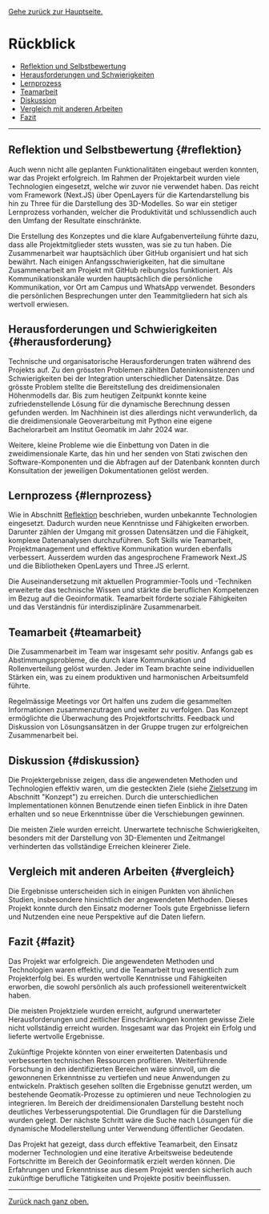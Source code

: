 [Gehe zurück zur Hauptseite.](index.html)

# Rückblick

<ul>
<li><a href="https://fabianruefenacht.github.io/DEFVIS/reflektion.html#reflektion">Reflektion und Selbstbewertung</a></li>
<li><a href="https://fabianruefenacht.github.io/DEFVIS/reflektion.html#herausforderung">Herausforderungen und Schwierigkeiten</a></li>
<li><a href="https://fabianruefenacht.github.io/DEFVIS/reflektion.html#lernprozess">Lernprozess</a></li>
<li><a href="https://fabianruefenacht.github.io/DEFVIS/reflektion.html#teamarbeit">Teamarbeit</a></li>
<li><a href="https://fabianruefenacht.github.io/DEFVIS/reflektion.html#diskussion">Diskussion</a></li>
<li><a href="https://fabianruefenacht.github.io/DEFVIS/reflektion.html#vergleich">Vergleich mit anderen Arbeiten</a></li>
<li><a href="https://fabianruefenacht.github.io/DEFVIS/reflektion.html#fazit">Fazit</a></li>
</ul>

---

## Reflektion und Selbstbewertung {#reflektion}

Auch wenn nicht alle geplanten Funktionalitäten eingebaut werden konnten, war das Projekt erfolgreich. Im Rahmen der Projektarbeit wurden viele Technologien eingesetzt, welche wir zuvor nie verwendet haben. Das reicht vom Framework (Next.JS) über OpenLayers für die Kartendarstellung bis hin zu Three für die Darstellung des 3D-Modelles. So war ein stetiger Lernprozess vorhanden, welcher die Produktivität und schlussendlich auch den Umfang der Resultate einschränkte.

Die Erstellung des Konzeptes und die klare Aufgabenverteilung führte dazu, dass alle Projektmitglieder stets wussten, was sie zu tun haben. Die Zusammenarbeit war hauptsächlich über GitHub organisiert und hat sich bewährt. Nach einigen Anfangsschwierigkeiten, hat die simultane Zusammenarbeit am Projekt mit GitHub reibungslos funktioniert. Als Kommunikationskanäle wurden hauptsächlich die persönliche Kommunikation, vor Ort am Campus und WhatsApp verwendet. Besonders die persönlichen Besprechungen unter den Teammitgliedern hat sich als wertvoll erwiesen.

## Herausforderungen und Schwierigkeiten {#herausforderung}

Technische und organisatorische Herausforderungen traten während des Projekts auf. Zu den grössten Problemen zählten Dateninkonsistenzen und Schwierigkeiten bei der Integration unterschiedlicher Datensätze. Das grösste Problem stellte die Bereitstellung des dreidimensionalen Höhenmodells dar. Bis zum heutigen Zeitpunkt konnte keine zufriedenstellende Lösung für die dynamische Berechnung dessen gefunden werden. Im Nachhinein ist dies allerdings nicht verwunderlich, da die dreidimensionale Geoverarbeitung mit Python eine eigene Bachelorarbeit am Institut Geomatik im Jahr 2024 war.

Weitere, kleine Probleme wie die Einbettung von Daten in die zweidimensionale Karte, das hin und her senden von Stati zwischen den Software-Komponenten und die Abfragen auf der Datenbank konnten durch Konsultation der jeweiligen Dokumentationen gelöst werden.

## Lernprozess {#lernprozess}

Wie in Abschnitt [Reflektion](https://fabianruefenacht.github.io/DEFVIS/reflektion.html/#reflektion) beschrieben, wurden unbekannte Technologien eingesetzt. Dadurch wurden neue Kenntnisse und Fähigkeiten erworben. Darunter zählen der Umgang mit grossen Datensätzen und die Fähigkeit, komplexe Datenanalysen durchzuführen. Soft Skills wie Teamarbeit, Projektmanagement und effektive Kommunikation wurden ebenfalls verbessert. Ausserdem wurden das angesprochene Framework Next.JS und die Bibliotheken OpenLayers und Three.JS erlernt.

Die Auseinandersetzung mit aktuellen Programmier-Tools und -Techniken erweiterte das technische Wissen und stärkte die beruflichen Kompetenzen im Bezug auf die Geoinformatik. Teamarbeit förderte soziale Fähigkeiten und das Verständnis für interdisziplinäre Zusammenarbeit.

## Teamarbeit {#teamarbeit}

Die Zusammenarbeit im Team war insgesamt sehr positiv. Anfangs gab es Abstimmungsprobleme, die durch klare Kommunikation und Rollenverteilung gelöst wurden. Jeder im Team brachte seine individuellen Stärken ein, was zu einem produktiven und harmonischen Arbeitsumfeld führte.

Regelmässige Meetings vor Ort halfen uns zudem die gesammelten Informationen zusammenzutragen und weiter zu verfolgen. Das Konzept ermöglichte die Überwachung des Projektfortschritts. Feedback und Diskussion von Lösungsansätzen in der Gruppe trugen zur erfolgreichen Zusammenarbeit bei.

## Diskussion {#diskussion}

Die Projektergebnisse zeigen, dass die angewendeten Methoden und Technologien effektiv waren, um die gesteckten Ziele (siehe <a href="https://fabianruefenacht.github.io/DEFVIS/drafts.html#zielsetzung">Zielsetzung</a> im Abschnitt "Konzept") zu erreichen. Durch die unterschiedlichen Implementationen können Benutzende einen tiefen Einblick in ihre Daten erhalten und so neue Erkenntnisse über die Verschiebungen gewinnen.

Die meisten Ziele wurden erreicht. Unerwartete technische Schwierigkeiten, besonders mit der Darstellung von 3D-Elementen und Zeitmangel verhinderten das vollständige Erreichen kleinerer Ziele.

## Vergleich mit anderen Arbeiten {#vergleich}

Die Ergebnisse unterscheiden sich in einigen Punkten von ähnlichen Studien, insbesondere hinsichtlich der angewendeten Methoden. Dieses Projekt konnte durch den Einsatz moderner Tools gute Ergebnisse liefern und Nutzenden eine neue Perspektive auf die Daten liefern.

## Fazit {#fazit}

Das Projekt war erfolgreich. Die angewendeten Methoden und Technologien waren effektiv, und die Teamarbeit trug wesentlich zum Projekterfolg bei. Es wurden wertvolle Kenntnisse und Fähigkeiten erworben, die sowohl persönlich als auch professionell weiterentwickelt haben.

Die meisten Projektziele wurden erreicht, aufgrund unerwarteter Herausforderungen und zeitlicher Einschränkungen konnten gewisse Ziele nicht vollständig erreicht wurden. Insgesamt war das Projekt ein Erfolg und lieferte wertvolle Ergebnisse.

Zukünftige Projekte könnten von einer erweiterten Datenbasis und verbesserten technischen Ressourcen profitieren. Weiterführende Forschung in den identifizierten Bereichen wäre sinnvoll, um die gewonnenen Erkenntnisse zu vertiefen und neue Anwendungen zu entwickeln. Praktisch gesehen sollten die Ergebnisse genutzt werden, um bestehende Geomatik-Prozesse zu optimieren und neue Technologien zu integrieren. Im Bereich der dreidimensionalen Darstellung besteht noch deutliches Verbesserungspotential. Die Grundlagen für die Darstellung wurden gelegt. Der nächste Schritt wäre die Suche nach Lösungen für die dynamische Modellerstellung unter Verwendung öffentlicher Geodaten.

Das Projekt hat gezeigt, dass durch effektive Teamarbeit, den Einsatz moderner Technologien und eine iterative Arbeitsweise bedeutende Fortschritte im Bereich der Geoinformatik erzielt werden können. Die Erfahrungen und Erkenntnisse aus diesem Projekt werden sicherlich auch zukünftige berufliche Tätigkeiten und Projekte positiv beeinflussen.

---

[Zurück nach ganz oben.](reflektion.html)

